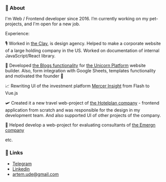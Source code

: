 ### 👋 About

<!--
**artemshar/artemshar** is a ✨ _special_ ✨ repository because its `README.md` (this file) appears on your GitHub profile.

Here are some ideas to get you started:

- 🔭 I’m currently working on ...
- 🌱 I’m currently learning ...
- 👯 I’m looking to collaborate on ...
- 🤔 I’m looking for help with ...
- 💬 Ask me about ...
- 📫 How to reach me: ...
- 😄 Pronouns: ...
- ⚡ Fun fact: ...
-->

I'm Web / Frontend developer since 2016. 
I’m currently working on my pet-projects, and I'm open for a new job.

Experience:

🎙️ Worked in [the Clay](https://clay.global/), is design agency. Helped to make a corporate website of a large holding company in the US. Worked on documentation of internal JavaScript/React library.

🦄 Developed [the Blogs functionality](https://www.producthunt.com/posts/blogs-by-unicorn-platform) for [the Unicorn Platform](https://unicornplatform.com/) website builder. Also, form integration with Google Sheets, templates functionality and motivated the founder 🦾

📈 Rewriting UI of the investment platform [Mercer Insight](https://www.mercerinsight.com) from Flash to Vue.js

🛩️ Created it a new travel web-project of [the Hotelplan company](https://www.hotelplan.ch/) - frontend application from scratch and was responsible for the design in my development team. And also supported UI of other projects of the company. 

👔 Helped develop a web-project for evaluating consultants of [the Emergn company](https://www.emergn.com/)

etc.

### 🔗 Links
- [Telegram](https://t.me/artemshar)
- [Linkedin](https://www.linkedin.com/in/artemshar/)
- artem.ude@gmail.com


